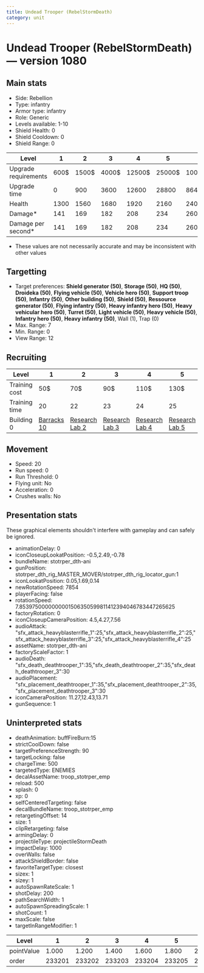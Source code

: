 ```yaml
---
title: Undead Trooper (RebelStormDeath)
category: unit
---
```


# Undead Trooper (RebelStormDeath) — version 1080

## Main stats

  * Side: Rebellion
  * Type: infantry
  * Armor type: infantry
  * Role: Generic
  * Levels available: 1-10
  * Shield Health: 0
  * Shield Cooldown: 0
  * Shield Range: 0

|Level               |1   |2    |3    |4     |5     |6      |7      |8      |9       |10      |
|--------------------|----|-----|-----|------|------|-------|-------|-------|--------|--------|
|Upgrade requirements|600$|1500$|4000$|12500$|25000$|100000$|160000$|320000$|1000000$|1750000$|
|Upgrade time        |0   |900  |3600 |12600 |28800 |86400  |172800 |302400 |432000  |691200  |
|Health              |1300|1560 |1680 |1920  |2160  |2400   |2640   |2880   |3120    |3600    |
|Damage*             |141 |169  |182  |208   |234   |260    |286    |312    |338     |390     |
|Damage per second*  |141 |169  |182  |208   |234   |260    |286    |312    |338     |390     |

* These values are not necessarily accurate and may be inconsistent with other values

## Targetting

  * Target preferences: **Shield generator (50)**, **Storage (50)**, **HQ (50)**, **Droideka (50)**, **Flying vehicle (50)**, **Vehicle hero (50)**, **Support troop (50)**, **Infantry (50)**, **Other building (50)**, **Shield (50)**, **Ressource generator (50)**, **Flying infantry (50)**, **Heavy infantry hero (50)**, **Heavy vehicular hero (50)**, **Turret (50)**, **Light vehicle (50)**, **Heavy vehicle (50)**, **Infantry hero (50)**, **Heavy infantry (50)**, Wall (1), Trap (0)
  * Max. Range: 7
  * Min. Range: 0
  * View Range: 12

## Recruiting

|Level        |1                                |2                                     |3                                     |4                                     |5                                     |6                                     |7                                     |8                                     |9                                     |10                                     |
|-------------|---------------------------------|--------------------------------------|--------------------------------------|--------------------------------------|--------------------------------------|--------------------------------------|--------------------------------------|--------------------------------------|--------------------------------------|---------------------------------------|
|Training cost|50$                              |70$                                   |90$                                   |110$                                  |130$                                  |150$                                  |170$                                  |190$                                  |210$                                  |230$                                   |
|Training time|20                               |22                                    |23                                    |24                                    |25                                    |26                                    |27                                    |28                                    |29                                    |30                                     |
|Building 0   |[Barracks 10](rebelBarracks.html)|[Research Lab 2](rebelOffenseLab.html)|[Research Lab 3](rebelOffenseLab.html)|[Research Lab 4](rebelOffenseLab.html)|[Research Lab 5](rebelOffenseLab.html)|[Research Lab 6](rebelOffenseLab.html)|[Research Lab 7](rebelOffenseLab.html)|[Research Lab 8](rebelOffenseLab.html)|[Research Lab 9](rebelOffenseLab.html)|[Research Lab 10](rebelOffenseLab.html)|

## Movement

  * Speed: 20
  * Run speed: 0
  * Run Threshold: 0
  * Flying unit: No
  * Acceleration: 0
  * Crushes walls: No

## Presentation stats

These graphical elements shouldn't interfere with gameplay and can safely be ignored.

  * animationDelay: 0
  * iconCloseupLookatPosition: -0.5,2.49,-0.78
  * bundleName: stotrper_dth-ani
  * gunPosition: stotrper_dth_rig_MASTER_MOVER/stotrper_dth_rig_locator_gun:1
  * iconLookatPosition: 0.05,1.69,0.14
  * newRotationSpeed: 7854
  * playerFacing: false
  * rotationSpeed: 7.8539750000000001506350599811412394046783447265625
  * factoryRotation: 0
  * iconCloseupCameraPosition: 4.5,4.27,7.56
  * audioAttack: "sfx_attack_heavyblasterrifle_1":25,"sfx_attack_heavyblasterrifle_2":25,"sfx_attack_heavyblasterrifle_3":25,"sfx_attack_heavyblasterrifle_4":25
  * assetName: stotrper_dth-ani
  * factoryScaleFactor: 1
  * audioDeath: "sfx_death_deathtrooper_1":35,"sfx_death_deathtrooper_2":35,"sfx_death_deathtrooper_3":30
  * audioPlacement: "sfx_placement_deathtrooper_1":35,"sfx_placement_deathtrooper_2":35,"sfx_placement_deathtrooper_3":30
  * iconCameraPosition: 11.27,12.43,13.71
  * gunSequence: 1

## Uninterpreted stats

  * deathAnimation: buffFireBurn:15
  * strictCoolDown: false
  * targetPreferenceStrength: 90
  * targetLocking: false
  * chargeTime: 500
  * targetedType: ENEMIES
  * decalAssetName: troop_stotrper_emp
  * reload: 500
  * splash: 0
  * xp: 0
  * selfCenteredTargeting: false
  * decalBundleName: troop_stotrper_emp
  * retargetingOffset: 14
  * size: 1
  * clipRetargeting: false
  * armingDelay: 0
  * projectileType: projectileStormDeath
  * impactDelay: 1000
  * overWalls: false
  * attackShieldBorder: false
  * favoriteTargetType: closest
  * sizex: 1
  * sizey: 1
  * autoSpawnRateScale: 1
  * shotDelay: 200
  * pathSearchWidth: 1
  * autoSpawnSpreadingScale: 1
  * shotCount: 1
  * maxScale: false
  * targetInRangeModifier: 1

|Level     |1     |2     |3     |4     |5     |6     |7     |8     |9     |10    |
|----------|------|------|------|------|------|------|------|------|------|------|
|pointValue|1.000 |1.200 |1.400 |1.600 |1.800 |2.000 |2.200 |2.400 |2.600 |3.000 |
|order     |233201|233202|233203|233204|233205|233206|233207|233208|233209|233210|

